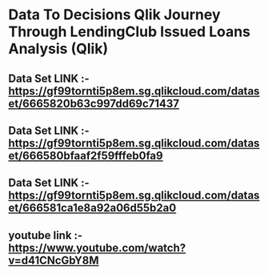 # Data To Decisions Qlik Journey Through LendingClub Issued Loans Analysis (Qlik) #

## Data Set LINK :- https://gf99tornti5p8em.sg.qlikcloud.com/dataset/6665820b63c997dd69c71437 ##
## Data Set LINK :-https://gf99tornti5p8em.sg.qlikcloud.com/dataset/666580bfaaf2f59fffeb0fa9 ##
## Data Set LINK :-https://gf99tornti5p8em.sg.qlikcloud.com/dataset/666581ca1e8a92a06d55b2a0 ##

## youtube link :- https://www.youtube.com/watch?v=d41CNcGbY8M ##
